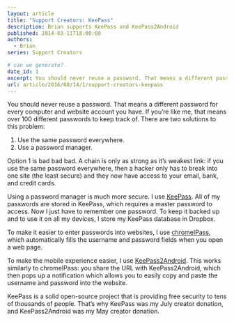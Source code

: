 ```yaml
---
layout: article
title: "Support Creators: KeePass"
description: Brian supports KeePass and KeePass2Android
published: 2014-03-11T18:00:00
authors:
  - Brian
series: Support Creators

# can we generate?
date_id: 1
excerpt: You should never reuse a pass­word. That means a dif­fer­ent pass­word for every com­puter and web­site ac­count you have. If you’re like me, that means over 100 dif­fer­ent pass­words to keep track of.
url: article/2016/08/14/1/support-creators-keepass
---
```

You should never reuse a password. That means a different password for every computer and website account you have. If you’re like me, that means over 100 different passwords to keep track of. There are two solutions to this problem:

1. Use the same password everywhere.
2. Use a password manager.

Option 1 is bad bad bad. A chain is only as strong as it’s weakest link: if you use the same password everywhere, then a hacker only has to break into one site (the least secure) and they now have access to your email, bank, and credit cards.

Using a password manager is much more secure. I use [KeePass](http://keepass.info/download.html). All of my passwords are stored in KeePass, which requires a master password to access. Now I just have to remember one password. To keep it backed up and to use it on all my devices, I store my KeePass database in Dropbox.

To make it easier to enter passwords into websites, I use [chromeIPass](https://chrome.google.com/webstore/detail/chromeipass/ompiailgknfdndiefoaoiligalphfdae?hl=en), which automatically fills the username and password fields when you open a web page.

To make the mobile experience easier, I use [KeePass2Android](https://play.google.com/store/apps/details?id=keepass2android.keepass2android). This works similarly to chromeIPass: you share the URL with KeePass2Android, which then pops up a notification which allows you to easily copy and paste the username and password into the website.

KeePass is a solid open-source project that is providing free security to tens of thousands of people. That’s why KeePass was my July creator donation, and KeePass2Android was my May creator donation.